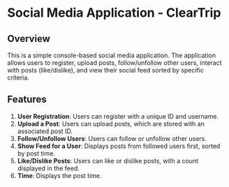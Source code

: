 
# Social Media Application - ClearTrip

## Overview
This is a simple console-based social media application. The application allows users to register, upload posts, follow/unfollow other users, interact with posts (like/dislike), and view their social feed sorted by specific criteria.

## Features
1. **User Registration**: Users can register with a unique ID and username.
2. **Upload a Post**: Users can upload posts, which are stored with an associated post ID.
3. **Follow/Unfollow Users**: Users can follow or unfollow other users.
4. **Show Feed for a User**: Displays posts from followed users first, sorted by post time.
5. **Like/Dislike Posts**: Users can like or dislike posts, with a count displayed in the feed.
6. **Time**: Displays the post time.
